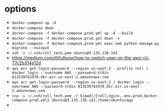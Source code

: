 # options
* `docker-compose up -d`
* `docker-compose down`
* `docker-compose -f docker-compose.prod.yml up -d --build`
* `docker-compose -f docker-compose.prod.yml down -v`
* `docker-compose -f docker-compose.prod.yml exec web python manage.py migrate --noinput`
* `ssh -i ~/.ssh/roll_tech.pem ubuntu@3.135.138.142`
* https://medium.com/@fullsour/how-to-switch-user-on-the-aws-cli-77c2b314e12d
* `aws ecr get-login-password --region us-east-2 --profile roll | docker login --username AWS --password-stdin 813539762970.dkr.ecr.us-east-2.amazonaws.com`
* `aws ecr get-login-password --region us-east-2 | docker login --username AWS --password-stdin 813539762970.dkr.ecr.us-east-2.amazonaws.com`
* `scp -i ~/.ssh/roll_tech.pem -r $(pwd)/{roll,nginx,.env.prod,docker-compose.prod.yml} ubuntu@3.135.138.142:/home/ubuntu/app`
* 